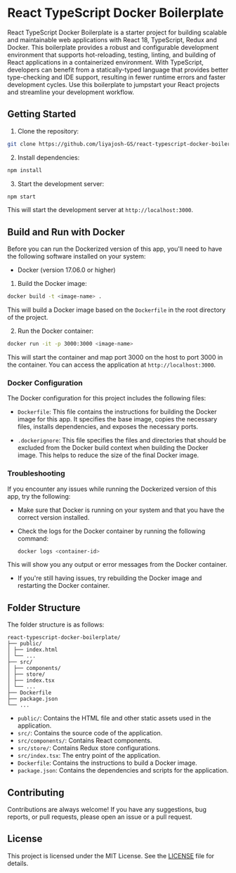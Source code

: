 # React TypeScript Docker Boilerplate

React TypeScript Docker Boilerplate is a starter project for building scalable and maintainable web applications with React 18, TypeScript, Redux and Docker. This boilerplate provides a robust and configurable development environment that supports hot-reloading, testing, linting, and building of React applications in a containerized environment. With TypeScript, developers can benefit from a statically-typed language that provides better type-checking and IDE support, resulting in fewer runtime errors and faster development cycles. Use this boilerplate to jumpstart your React projects and streamline your development workflow.

## Getting Started

1. Clone the repository:

```sh
git clone https://github.com/liyajosh-GS/react-typescript-docker-boilerplate.git
```

2. Install dependencies:

```sh
npm install
```

3. Start the development server:

```sh
npm start
```

This will start the development server at `http://localhost:3000`.

## Build and Run with Docker

Before you can run the Dockerized version of this app, you'll need to have the following software installed on your system:

- Docker (version 17.06.0 or higher)

1. Build the Docker image:

  ```sh
  docker build -t <image-name> .
  ```
This will build a Docker image based on the `Dockerfile` in the root directory of the project.

2. Run the Docker container:

  ```sh
  docker run -it -p 3000:3000 <image-name>
  ```
This will start the container and map port 3000 on the host to port 3000 in the container. You can access the application at `http://localhost:3000`.

### Docker Configuration

The Docker configuration for this project includes the following files:

- `Dockerfile`: This file contains the instructions for building the Docker image for this app. It specifies the base image, copies the necessary files, installs dependencies, and exposes the necessary ports.

- `.dockerignore`: This file specifies the files and directories that should be excluded from the Docker build context when building the Docker image. This helps to reduce the size of the final Docker image.

### Troubleshooting

If you encounter any issues while running the Dockerized version of this app, try the following:

- Make sure that Docker is running on your system and that you have the correct version installed.

- Check the logs for the Docker container by running the following command:

  ```sh
  docker logs <container-id>
  ```
  
This will show you any output or error messages from the Docker container.

- If you're still having issues, try rebuilding the Docker image and restarting the Docker container.

## Folder Structure

The folder structure is as follows:

```
react-typescript-docker-boilerplate/
├── public/
│ ├── index.html
│ └── ...
├── src/
│ ├── components/
│ ├── store/
│ ├── index.tsx
│ └── ...
├── Dockerfile
├── package.json
└── ...
```


- `public/`: Contains the HTML file and other static assets used in the application.
- `src/`: Contains the source code of the application.
- `src/components/`: Contains React components.
- `src/store/`: Contains Redux store configurations.
- `src/index.tsx`: The entry point of the application.
- `Dockerfile`: Contains the instructions to build a Docker image.
- `package.json`: Contains the dependencies and scripts for the application.

## Contributing

Contributions are always welcome! If you have any suggestions, bug reports, or pull requests, please open an issue or a pull request.

## License

This project is licensed under the MIT License. See the [LICENSE](./LICENSE) file for details.
